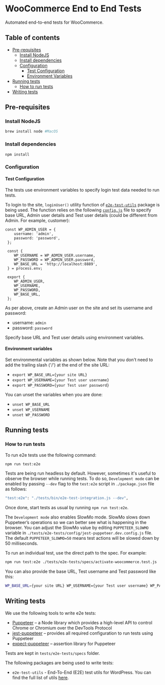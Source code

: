 # WooCommerce End to End Tests

Automated end-to-end tests for WooCommerce.

## Table of contents

- [Pre-requisites](#pre-requisites)
  - [Install NodeJS](#install-nodejs)
  - [Install dependencies](#install-dependencies)
  - [Configuration](#configuration)
      - [Test Configuration](#test-configuration)
      - [Environment Variables](#environment-variables)
- [Running tests](#running-tests)
  - [How to run tests](#how-to-run-tests) 
- [Writing tests](#writing-tests) 

## Pre-requisites

### Install NodeJS

```bash
brew install node #MacOS
```

### Install dependencies

```bash
npm install
```

### Configuration

#### Test Configuration

The tests use environment variables to specify login test data needed to run tests. 

To login to the site, `loginUser()` utility function of [`e2e-test-utils`](https://github.com/WordPress/gutenberg/tree/master/packages/e2e-test-utils) package is being used. The function relies on the following [`config.js`](https://github.com/WordPress/gutenberg/blob/master/packages/e2e-test-utils/src/shared/config.js) file to specify base URL, Admin user details and Test user details (could be different from Admin. For example, customer):

```
const WP_ADMIN_USER = {
 	username: 'admin',
 	password: 'password',
 };
 
 const {
 	WP_USERNAME = WP_ADMIN_USER.username,
 	WP_PASSWORD = WP_ADMIN_USER.password,
 	WP_BASE_URL = 'http://localhost:8889',
 } = process.env;
 
 export {
 	WP_ADMIN_USER,
 	WP_USERNAME,
 	WP_PASSWORD,
 	WP_BASE_URL,
 };
```    

As per above, create an Admin user on the site and set its username and password:

- username: `admin`
- password: `password`

Specify base URL and Test user details using environment variables. 

#### Environment variables

Set environmental variables as shown below. Note that you don't need to add the trailing slash ('/') at the end of the site URL:

- `export WP_BASE_URL={your site URL}`
- `export WP_USERNAME={your Test user username}`
- `export WP_PASSWORD={your Test user password}`

You can unset the variables when you are done:

- `unset WP_BASE_URL`
- `unset WP_USERNAME`
- `unset WP_PASSWORD`

## Running tests

### How to run tests

To run e2e tests use the following command:

```bash
npm run test:e2e
```

Tests are being run headless by default. However, sometimes it's useful to observe the browser while running tests. To do so, `Development mode` can be enabled by passing `--dev` flag to the `test:e2e` script in `./package.json` file as follows:
                                    
```bash
"test:e2e": "./tests/bin/e2e-test-integration.js --dev",
```

Once done, start tests as usual by running `npm run test:e2e`. 

The `Development mode` also enables SlowMo mode. SlowMo slows down Puppeteer’s operations so we can better see what is happening in the browser. You can adjust the SlowMo value by editing `PUPPETEER_SLOWMO` variable in `./tests/e2e-tests/config/jest-puppeteer.dev.config.js` file. The default `PUPPETEER_SLOWMO=50` means test actions will be slowed down by 50 milliseconds.

To run an individual test, use the direct path to the spec. For example:

```bash
npm run test:e2e ./tests/e2e-tests/specs/activate-woocommerce.test.js
``` 

You can also provide the base URL, Test username and Test password like this:

```bash
WP_BASE_URL={your site URL} WP_USERNAME={your Test user username} WP_PASSWORD={your Test user password} npm run test:e2e
```

## Writing tests

We use the following tools to write e2e tests:

- [Puppeteer](https://github.com/GoogleChrome/puppeteer) – a Node library which provides a high-level API to control Chrome or Chromium over the DevTools Protocol
- [jest-puppeteer](https://github.com/smooth-code/jest-puppeteer) – provides all required configuration to run tests using Puppeteer
- [expect-puppeteer](https://github.com/smooth-code/jest-puppeteer/tree/master/packages/expect-puppeteer) – assertion library for Puppeteer

Tests are kept in `tests/e2e-tests/specs` folder. 

The following packages are being used to write tests:

- `e2e-test-utils` - End-To-End (E2E) test utils for WordPress. You can find the full list of utils [here](https://github.com/WordPress/gutenberg/tree/master/packages/e2e-test-utils). 

